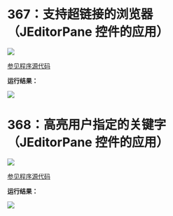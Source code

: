 # 367：支持超链接的浏览器（JEditorPane 控件的应用）

<img src="http://image.renkaigis.com/keepcoding/2018031101.png">

<a href="https://github.com/renkaigis/KeepCoding/tree/master/2018/03/11" target="_blank">参见程序源代码</a>

**运行结果：**

<img src="http://image.renkaigis.com/keepcoding/2018031102.png">

# 368：高亮用户指定的关键字（JEditorPane 控件的应用）

<img src="http://image.renkaigis.com/keepcoding/2018031103.png">

<a href="https://github.com/renkaigis/KeepCoding/tree/master/2018/03/11" target="_blank">参见程序源代码</a>

**运行结果：**

<img src="http://image.renkaigis.com/keepcoding/2018031104.png">

